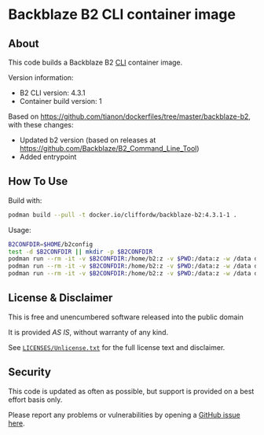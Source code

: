 # Backblaze B2 CLI container image

## About

This code builds a Backblaze B2 [CLI](https://www.backblaze.com/b2/docs/quick_command_line.html) container image.

Version information:

- B2 CLI version: 4.3.1
- Container build version: 1

Based on <https://github.com/tianon/dockerfiles/tree/master/backblaze-b2>, with these changes:

- Updated b2 version (based on releases at <https://github.com/Backblaze/B2_Command_Line_Tool>)
- Added entrypoint

## How To Use

Build with:

```sh
podman build --pull -t docker.io/cliffordw/backblaze-b2:4.3.1-1 .
```

Usage:

```sh
B2CONFDIR=$HOME/b2config
test -d $B2CONFDIR || mkdir -p $B2CONFDIR
podman run --rm -it -v $B2CONFDIR:/home/b2:z -v $PWD:/data:z -w /data docker.io/cliffordw/backblaze-b2:4.3.1-1 account authorize
podman run --rm -it -v $B2CONFDIR:/home/b2:z -v $PWD:/data:z -w /data docker.io/cliffordw/backblaze-b2:4.3.1-1 bucket list
podman run --rm -it -v $B2CONFDIR:/home/b2:z -v $PWD:/data:z -w /data docker.io/cliffordw/backblaze-b2:4.3.1-1 <command>
```

## License & Disclaimer

This is free and unencumbered software released into the public domain

It is provided *AS IS*, without warranty of any kind.

See [`LICENSES/Unlicense.txt`](LICENSES/Unlicense.txt) for the full license text and disclaimer.

## Security

This code is updated as often as possible, but support is provided on a best effort basis only.

Please report any problems or vulnerabilities by opening a [GitHub issue here](https://github.com/clifford2/backblaze-b2-docker/issues).
